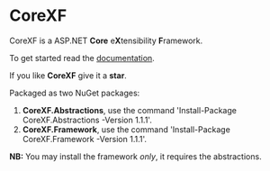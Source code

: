 # CoreXF
CoreXF is a ASP.NET **Core** e**X**tensibility **F**ramework. 

To get started read the [documentation](https://code-solidi.github.io/CoreXF/).

If you like **CoreXF** give it a **star**.

Packaged as two NuGet packages: 
1. **CoreXF.Abstractions**, use the command 'Install-Package CoreXF.Abstractions -Version 1.1.1'.
2. **CoreXF.Framework**, use the command 'Install-Package CoreXF.Framework -Version 1.1.1'.

**NB:** You may install the framework *only*, it requires the abstractions.
